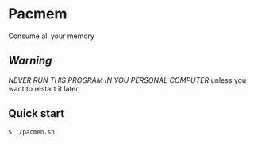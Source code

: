 # Pacmem
Consume all your memory

## *Warning*
*NEVER RUN THIS PROGRAM IN YOU PERSONAL COMPUTER* unless you want to restart it later.

## Quick start
``` console
$ ./pacmen.sh
```
